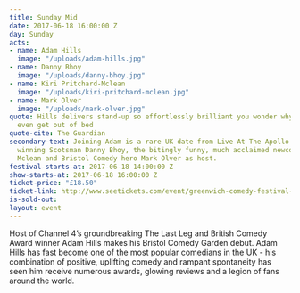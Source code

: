 ```yaml
---
title: Sunday Mid
date: 2017-06-18 16:00:00 Z
day: Sunday
acts:
- name: Adam Hills
  image: "/uploads/adam-hills.jpg"
- name: Danny Bhoy
  image: "/uploads/danny-bhoy.jpg"
- name: Kiri Pritchard-Mclean
  image: "/uploads/kiri-pritchard-mclean.jpg"
- name: Mark Olver
  image: "/uploads/mark-olver.jpg"
quote: Hills delivers stand-up so effortlessly brilliant you wonder why some comedians
  even get out of bed
quote-cite: The Guardian
secondary-text: Joining Adam is a rare UK date from Live At The Apollo star and multi-award
  winning Scotsman Danny Bhoy, the bitingly funny, much acclaimed newcomer Kiri Pritchard
  Mclean and Bristol Comedy hero Mark Olver as host.
festival-starts-at: 2017-06-18 14:00:00 Z
show-starts-at: 2017-06-18 16:00:00 Z
ticket-price: "£18.50"
ticket-link: http://www.seetickets.com/event/greenwich-comedy-festival-adam-buxton-bug/big-top-greenwich-comedy-festival/983596/
is-sold-out: 
layout: event
---
```


Host of Channel 4’s groundbreaking The Last Leg and British Comedy Award winner Adam Hills makes his Bristol Comedy Garden debut. Adam Hills has fast become one of the most popular comedians in the UK - his combination of positive, uplifting comedy and rampant spontaneity has seen him receive numerous awards, glowing reviews and a legion of fans around the world.  